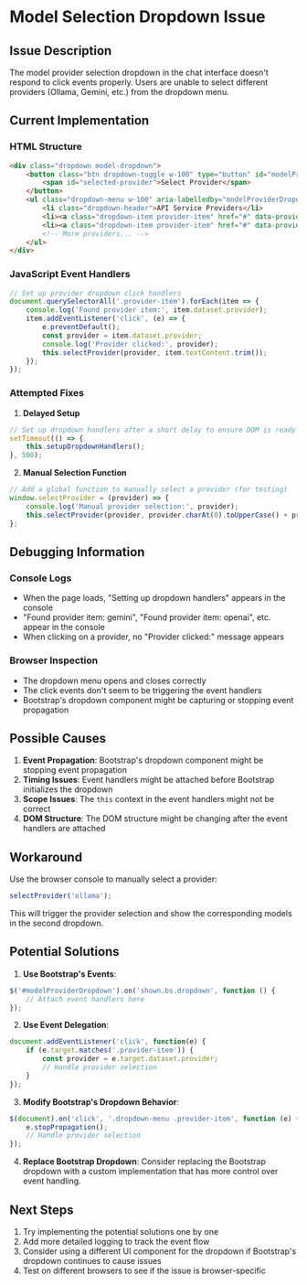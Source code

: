 # Model Selection Dropdown Issue

## Issue Description
The model provider selection dropdown in the chat interface doesn't respond to click events properly. Users are unable to select different providers (Ollama, Gemini, etc.) from the dropdown menu.

## Current Implementation

### HTML Structure
```html
<div class="dropdown model-dropdown">
    <button class="btn dropdown-toggle w-100" type="button" id="modelProviderDropdown" data-bs-toggle="dropdown" aria-expanded="false">
        <span id="selected-provider">Select Provider</span>
    </button>
    <ul class="dropdown-menu w-100" aria-labelledby="modelProviderDropdown">
        <li class="dropdown-header">API Service Providers</li>
        <li><a class="dropdown-item provider-item" href="#" data-provider="gemini">Gemini</a></li>
        <li><a class="dropdown-item provider-item" href="#" data-provider="openai">OpenAI</a></li>
        <!-- More providers... -->
    </ul>
</div>
```

### JavaScript Event Handlers
```javascript
// Set up provider dropdown click handlers
document.querySelectorAll('.provider-item').forEach(item => {
    console.log('Found provider item:', item.dataset.provider);
    item.addEventListener('click', (e) => {
        e.preventDefault();
        const provider = item.dataset.provider;
        console.log('Provider clicked:', provider);
        this.selectProvider(provider, item.textContent.trim());
    });
});
```

### Attempted Fixes

1. **Delayed Setup**
```javascript
// Set up dropdown handlers after a short delay to ensure DOM is ready
setTimeout(() => {
    this.setupDropdownHandlers();
}, 500);
```

2. **Manual Selection Function**
```javascript
// Add a global function to manually select a provider (for testing)
window.selectProvider = (provider) => {
    console.log('Manual provider selection:', provider);
    this.selectProvider(provider, provider.charAt(0).toUpperCase() + provider.slice(1));
};
```

## Debugging Information

### Console Logs
- When the page loads, "Setting up dropdown handlers" appears in the console
- "Found provider item: gemini", "Found provider item: openai", etc. appear in the console
- When clicking on a provider, no "Provider clicked:" message appears

### Browser Inspection
- The dropdown menu opens and closes correctly
- The click events don't seem to be triggering the event handlers
- Bootstrap's dropdown component might be capturing or stopping event propagation

## Possible Causes

1. **Event Propagation**: Bootstrap's dropdown component might be stopping event propagation
2. **Timing Issues**: Event handlers might be attached before Bootstrap initializes the dropdown
3. **Scope Issues**: The `this` context in the event handlers might not be correct
4. **DOM Structure**: The DOM structure might be changing after the event handlers are attached

## Workaround

Use the browser console to manually select a provider:
```javascript
selectProvider('ollama');
```

This will trigger the provider selection and show the corresponding models in the second dropdown.

## Potential Solutions

1. **Use Bootstrap's Events**:
```javascript
$('#modelProviderDropdown').on('shown.bs.dropdown', function () {
    // Attach event handlers here
});
```

2. **Use Event Delegation**:
```javascript
document.addEventListener('click', function(e) {
    if (e.target.matches('.provider-item')) {
        const provider = e.target.dataset.provider;
        // Handle provider selection
    }
});
```

3. **Modify Bootstrap's Dropdown Behavior**:
```javascript
$(document).on('click', '.dropdown-menu .provider-item', function (e) {
    e.stopPropagation();
    // Handle provider selection
});
```

4. **Replace Bootstrap Dropdown**:
Consider replacing the Bootstrap dropdown with a custom implementation that has more control over event handling.

## Next Steps

1. Try implementing the potential solutions one by one
2. Add more detailed logging to track the event flow
3. Consider using a different UI component for the dropdown if Bootstrap's dropdown continues to cause issues
4. Test on different browsers to see if the issue is browser-specific

